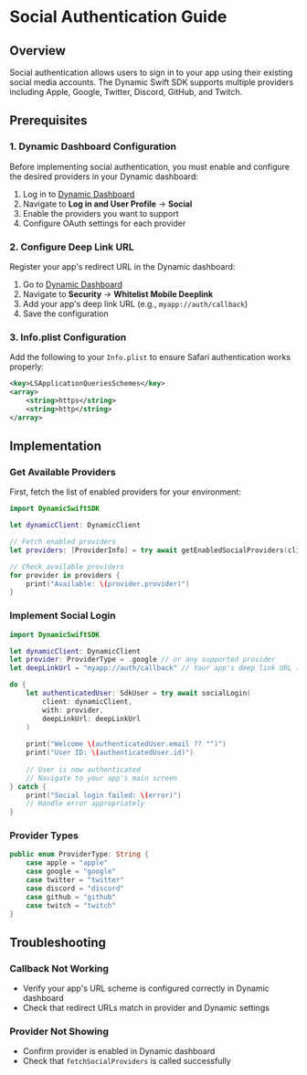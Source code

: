 # Social Authentication Guide

## Overview

Social authentication allows users to sign in to your app using their existing social media accounts. The Dynamic Swift SDK supports multiple providers including Apple, Google, Twitter, Discord, GitHub, and Twitch.

## Prerequisites

### 1. Dynamic Dashboard Configuration

Before implementing social authentication, you must enable and configure the desired providers in your Dynamic dashboard:

1. Log in to [Dynamic Dashboard](https://app.dynamic.xyz/dashboard)
2. Navigate to **Log in and User Profile** → **Social**
3. Enable the providers you want to support
4. Configure OAuth settings for each provider

### 2. Configure Deep Link URL

Register your app's redirect URL in the Dynamic dashboard:

1. Go to [Dynamic Dashboard](https://app.dynamic.xyz/dashboard/security)
2. Navigate to **Security** → **Whitelist Mobile Deeplink**
3. Add your app's deep link URL (e.g., `myapp://auth/callback`)
4. Save the configuration

### 3. Info.plist Configuration

Add the following to your `Info.plist` to ensure Safari authentication works properly:

```xml
<key>LSApplicationQueriesSchemes</key>
<array>
    <string>https</string>
    <string>http</string>
</array>
```

## Implementation

### Get Available Providers

First, fetch the list of enabled providers for your environment:

```swift
import DynamicSwiftSDK

let dynamicClient: DynamicClient

// Fetch enabled providers
let providers: [ProviderInfo] = try await getEnabledSocialProviders(client: dynamicClient)

// Check available providers
for provider in providers {
    print("Available: \(provider.provider)")
}
```

### Implement Social Login

```swift
import DynamicSwiftSDK

let dynamicClient: DynamicClient
let provider: ProviderType = .google // or any supported provider
let deepLinkUrl = "myapp://auth/callback" // Your app's deep link URL (must be whitelisted in Dynamic dashboard)

do {
    let authenticatedUser: SdkUser = try await socialLogin(
        client: dynamicClient,
        with: provider,
        deepLinkUrl: deepLinkUrl
    )
    
    print("Welcome \(authenticatedUser.email ?? "")")
    print("User ID: \(authenticatedUser.id)")
    
    // User is now authenticated
    // Navigate to your app's main screen
} catch {
    print("Social login failed: \(error)")
    // Handle error appropriately
}
```
### Provider Types

```swift
public enum ProviderType: String {
    case apple = "apple"
    case google = "google" 
    case twitter = "twitter"
    case discord = "discord"
    case github = "github"
    case twitch = "twitch"
}
```

## Troubleshooting

### Callback Not Working
- Verify your app's URL scheme is configured correctly in Dynamic dashboard
- Check that redirect URLs match in provider and Dynamic settings

### Provider Not Showing
- Confirm provider is enabled in Dynamic dashboard
- Check that `fetchSocialProviders` is called successfully
